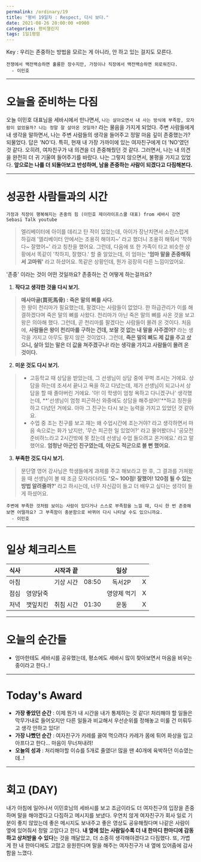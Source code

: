 ```yaml
---
permalink: /ordinary/19
title: "평비 19일차 : Respect, 다시 보다."
date: 2021-08-26 20:00:00 +0900
categories: 평비챌린지
tags: 1일1평범
---  
```

Key : 우리는 존중하는 방법을 모르는 게 아니라, 안 하고 있는 걸지도 모른다.  
```
전쟁에서 백전백승하면 훌륭한 장수지만, 가정이나 직장에서 백전백승하면 외로워진다.
  - 이민호
```

---
# 오늘을 준비하는 다짐
오늘 이민호 대표님을 세바시에서 만나면서, `나는 살아오면서 내 사는 방식에 부족함, 모자람이 없었을까? 나는 정말 잘 살아온 것일까?` 라는 물음을 가지게 되었다. 주변 사람들에게 내 생각을 말하면서, 나는 주변 사람들의 생각을 들어주고 정말 마음 깊이 존중했는가? 되물었다. 답은 'NO'다. 특히, 현재 내 가장 가까이에 있는 여자친구에게 더 'NO'였던 것 같다. 오히려, 여자친구가 내 의견을 더 존중해줬던 것 같다. 그러면서, 나는 내 의견을 완전히 더 귀 기울여 들어주기를 바랐다. 나는 그렇지 않으면서, 불평을 가지고 있었다. **앞으로는 나를 더 되돌아보고 반성하며, 남을 존중하는 사람이 되겠다고 다짐해본다.**

---
# 성공한 사람들과의 시간
`가정과 직장이 행복해지는 존중의 힘 (이민호 제이라이프스쿨 대표) from 세바시 강연 Sebasi Talk youtube`  
> 엘리베이터에 아이를 데리고 탄 적이 있었는데, 아이가 장난치면서 소란스럽게 하길래 '엘리베이터 안에서는 조용히 해야지~' 라고 했더니 조용히 해줘서 '착하다~ 잘했어~' 라고 칭찬을 했어요. 그런데, 다음에 또 한 가족이 타고 비슷한 상황에서 똑같이 '착하지, 잘했다.' 할 줄 알았는데, 이 엄마는 **'엄마 말을 존중해줘서 고마워'** 라고 하셨어요. 똑같은 상황인데, 뭔가 굉장히 다른 느낌이었어요.  

'존중' 이라는 것이 어떤 것일까요? 존중하는 건 어떻게 하는걸까요?  

1. **작다고 생각한 것을 다시 보기.**  
> **매사마골(買死馬骨) : 죽은 말의 뼈를 사다.**  
> 한 왕이 천리마가 필요했는데, 팔겠다는 사람들이 없었다. 한 하급관리가 이를 해결하겠다며 죽은 말의 뼈를 사왔다. 천리마가 아닌 죽은 말의 뼈를 사온 것을 보고 왕은 의아해 했다. 그런데, 곧 천리마를 팔겠다는 사람들이 몰려 온 것이다. 처음에, **사람들은 왕이 천리마를 구하는 건데, 보잘 것 없는 내 말을 사주겠어?** 라는 생각을 가지고 아무도 팔지 않은 것이었다. 그런데, **죽은 말의 뼈도 제 값을 주고 샀으니, 살아 있는 말은 더 값을 쳐주겠구나! 라는 생각을 가지고 사람들이 몰려 온 것이다.**  

2. **미운 것도 다시 보기.**
> - 고등학교 때 상담을 받았는데, 그 선생님이 상담 중에 꾸벅 조시는 거에요. 상담을 하는데 조셔서 끝나고 욕을 하고 다녔는데, 제가 선생님이 되고나서 상담을 할 때 졸아버린 거에요. '아! 이 학생이 엄청 욕하고 다니겠구나' 생각했는데, **'선생님이 엄청 피곤하신 와중에도 상담을 해주셨어!'**하고 칭찬을 하고 다녔던 거에요. 아마 그 친구는 다시 보는 능력을 가지고 있었던 것 같아요.  
> - 수업 중 조는 친구를 보고 쟤는 왜 수업시간에 조는거야? 라고 생각하면서 마음 속으로는 화가 났지만, '무슨 피곤한 일 있었어?' 라고 물어봤더니 '공모전 준비하느라고 2시간밖에 못 잤는데 선생님 수업 들으려고 온거에요.' 라고 말했어요. **엄청난 아군인 친구였는데, 아군도 적군으로 볼 뻔 했어요.**

3. **부족한 것도 다시 보기.**  
> 문단열 영어 강사님은 학생들에게 과제를 주고 해보라고 한 후, 그 결과를 가져왔을 때 선생님이 볼 때 조금 모자라더라도 **'오~ 100점! 잘했어! 120점 될 수 있는 방법 알려줄까?'** 라고 하시는데, 너무 자신감이 들고 더 배우고 싶다는 생각이 들게 하셨어요.

```
주변에 부족한 것처럼 보이는 사람이 있다거나 스스로 부족함을 느낄 때, 다시 한 번 존중해보면 어떨까요? 그 부족함이 충분함으로 바뀌어 다시 나타날 수도 있으니까요.
  - 이민호
```

---
# 일상 체크리스트

| 식사 |  | 시작과 끝 |  | 일상 |  |
|:----:|:----:|:----:|:----:|:----:|:----:|
| 아침 |  | 기상 시간 | 08:50 | 독서2P | X |
| 점심 | 영양닭죽 |  |  | 영양제 먹기 | X |
| 저녁 | 깻잎치킨 | 취침 시간 | 01:30 | 운동 | X |

---
# 오늘의 순간들
- 엄마한테도 세바시를 공유했는데, 평소에도 세바시 많이 찾아보면서 마음을 비우는 중이라고 한다..!

---
# Today's Award
- **가장 좋았던 순간** : 이제 뭔가 내 시간을 내가 통제하는 것 같다! 처리해야 할 일들은 막무가내로 들어오지만 다른 일들과 비교해서 우선순위를 정해놓고 미룰 건 미뤄두고 생각 안하고 있다!
- **가장 나빴던 순간** : 여자친구가 카레를 끓여 먹으려다 카레가 몸에 튀어 화상을 입고 아프다고 한다... 마음이 무너져내려!
- **오늘의 성과** : 처리해야할 이슈를 5개로 줄였다! 많을 땐 40개에 육박하던 이슈였는데..!

---
# 회고 (DAY)
내가 아침에 일어나서 이민호님의 세바시를 보고 조금이라도 더 여자친구의 입장을 존중하며 말을 해야겠다고 다짐하고 메시지를 보냈다. 우연치 않게 여자친구가 회사 일로 기분이 좋지 않았는데 좋은 메시지도 보내주고 좋은 영상도 공유해줬다며 나같은 사람이 옆에 있어줘서 정말 고맙다고 한다. **내 옆에 있는 사람일수록 더 내 한마디 한마디에 감동하고 상처받을 수 있다**는 것을 깨달았고, 더 소중히 생각해야겠다고 다짐했다. 또, 가볍게 한 내 한마디에도 고맙고 응원한다며 말을 해주는 여자친구가 내 옆에 있어줌에 감사함을 느꼈다.